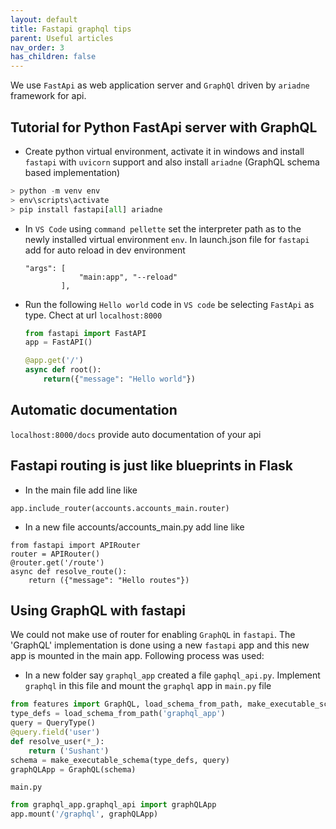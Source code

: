 ```yaml
---
layout: default
title: Fastapi graphql tips
parent: Useful articles
nav_order: 3
has_children: false
---
```


We use `FastApi` as web application server and `GraphQl` driven by `ariadne` framework for api.

## Tutorial for Python FastApi server with GraphQL

- Create python virtual environment, activate it in windows and install `fastapi` with `uvicorn` support and also install `ariadne` (GraphQL schema based implementation)
```python
> python -m venv env
> env\scripts\activate
> pip install fastapi[all] ariadne
```

- In `VS Code` using `command pellette` set the interpreter path as to the newly installed virtual environment `env`. In launch.json file for `fastapi` add for auto reload in dev environment
    ```
    "args": [
                "main:app", "--reload"
            ],
    ```
    
- Run the following `Hello world` code in `VS code` be selecting `FastApi` as type. Chect at url `localhost:8000`

    ```python
    from fastapi import FastAPI
    app = FastAPI()

    @app.get('/')
    async def root():
        return({"message": "Hello world"})
    ```

## Automatic documentation
`localhost:8000/docs` provide auto documentation of your api

## Fastapi routing is just like blueprints in Flask
- In the main file add line like
```
app.include_router(accounts.accounts_main.router)
```

- In a new file accounts/accounts_main.py add line like
```
from fastapi import APIRouter
router = APIRouter()
@router.get('/route')
async def resolve_route():
    return ({"message": "Hello routes"})
```

## Using GraphQL with fastapi
We could not make use of router for enabling `GraphQL` in `fastapi`. The 'GraphQL' implementation is done using a new `fastapi` app and this new app is mounted in the main app. Following process was used:
- In a new folder say `graphql_app` created a file `gaphql_api.py`. Implement `graphql` in this file and mount the `graphql` app in `main.py` file
```python
from features import GraphQL, load_schema_from_path, make_executable_schema, QueryType
type_defs = load_schema_from_path('graphql_app')
query = QueryType()
@query.field('user')
def resolve_user(*_):
    return ('Sushant')
schema = make_executable_schema(type_defs, query)
graphQLApp = GraphQL(schema)
```
`main.py`
```python
from graphql_app.graphql_api import graphQLApp
app.mount('/graphql', graphQLApp)
```